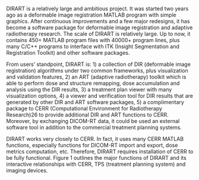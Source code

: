 DIRART is a relatively large and ambitious project. It was started two years ago as a deformable image registration MATLAB program with simple graphics. After continuous improvements and a few major redesigns, it has become a software package for deformable image registration and adaptive radiotherapy research. The scale of DIRART is relatively large. Up to now, it contains 450+ MATLAB program files with 40000+ program lines, plus many C/C++ programs to interface with ITK (Insight Segmentation and Registration Toolkit) and other software packages.


From users’ standpoint, DIRART is: 1) a collection of DIR (deformable image registration) algorithms under two common frameworks, plus visualization and validation features, 2) an ART (adaptive radiotherapy) toolkit which is able to perform dose and structure remapping, dose accumulation and analysis using the DIR results, 3) a treatment plan viewer with many visualization options, 4) a viewer and verification tool for DIR results that are generated by other DIR and ART software packages, 5) a complimentary package to CERR (Computational Environment for Radiotherapy Research)26 to provide additional DIR and ART functions to CERR. Moreover, by exchanging DICOM-RT data, it could be used an external software tool in addition to the commercial treatment planning systems.


DIRART works very closely to CERR. In fact, it uses many CERR MATLAB functions, especially functions for DICOM-RT import and export, dose metrics computation, etc. Therefore, DIRART requires installation of CERR to be fully functional. Figure 1 outlines the major functions of DIRART and its interactive relationships with CERR, TPS (treatment planning system) and imaging devices.